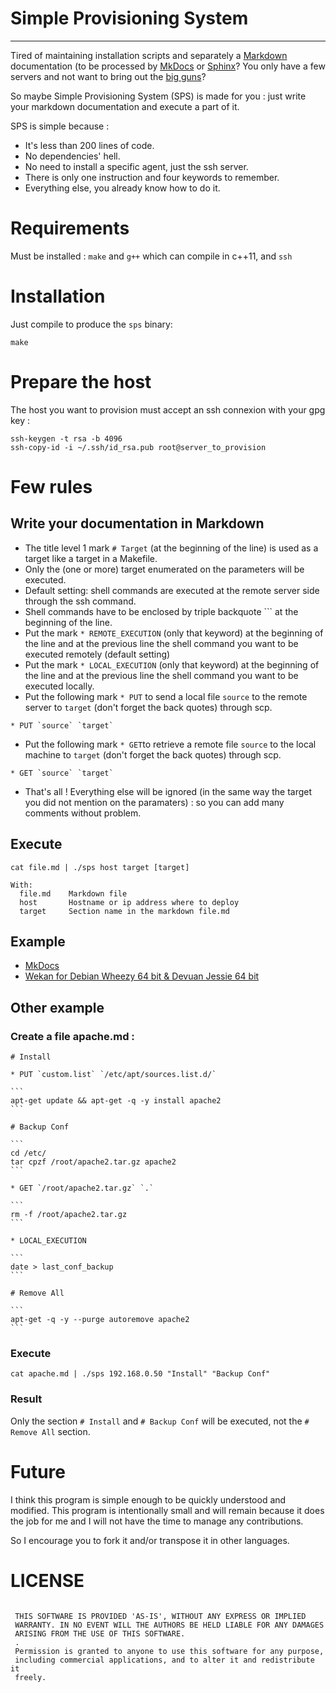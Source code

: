# Simple Provisioning System

---

Tired of maintaining installation scripts and separately a [Markdown](http://daringfireball.net/projects/markdown/) documentation (to be processed by [MkDocs](http://www.mkdocs.org/) or [Sphinx](http://www.sphinx-doc.org)? You only have a few servers and not want to bring out the [big guns](https://en.wikipedia.org/wiki/Comparison_of_open-source_configuration_management_software)?

So maybe Simple Provisioning System (SPS) is made for you : just write your markdown documentation and execute a part of it.

SPS is simple because :

* It's less than 200 lines of code.
* No dependencies' hell.
* No need to install a specific agent, just the ssh server.
* There is only one instruction and four keywords to remember.
* Everything else, you already know how to do it.

# Requirements

Must be installed : `make` and `g++` which can compile in c++11, and `ssh`

# Installation

Just compile to produce the `sps` binary:

    make

# Prepare the host

The host you want to provision must accept an ssh connexion with your gpg key :

    ssh-keygen -t rsa -b 4096
    ssh-copy-id -i ~/.ssh/id_rsa.pub root@server_to_provision

# Few rules

## Write your documentation in Markdown

* The title level 1 mark `# Target` (at the beginning of the line) is used as a target like a target in a Makefile.
* Only the (one or more) target enumerated on the parameters will be executed.
* Default setting: shell commands are executed at the remote server side through the ssh command.
* Shell commands have to be enclosed by triple backquote ``` at the beginning of the line.
* Put the mark `* REMOTE_EXECUTION` (only that keyword) at the beginning of the line and at the previous line the shell command you want to be executed remotely (default setting)
* Put the mark `* LOCAL_EXECUTION` (only that keyword) at the beginning of the line and at the previous line the shell command you want to be executed locally.
* Put the following mark `* PUT` to send a local file `source` to the remote server to `target` (don't forget the back quotes) through scp.

```no-highlight
* PUT `source` `target`
```

* Put the following mark `* GET`to retrieve a remote file `source` to the local machine to `target` (don't forget the back quotes) through scp.

```no-highlight
* GET `source` `target`
```

* That's all ! Everything else will be ignored (in the same way the target you did not mention on the paramaters) : so you can add many comments without problem.

## Execute

```no-highlight
cat file.md | ./sps host target [target]

With:
  file.md    Markdown file
  host       Hostname or ip address where to deploy
  target     Section name in the markdown file.md 
```

## Example

* [MkDocs](https://github.com/soohwa/sps/blob/master/example/docs/0/mkdocs.md)
* [Wekan for Debian Wheezy 64 bit & Devuan Jessie 64 bit](https://github.com/soohwa/sps/blob/master/example/docs/1/wekan.md)

## Other example

### Create a file apache.md :

    # Install

    * PUT `custom.list` `/etc/apt/sources.list.d/`

    ```
    apt-get update && apt-get -q -y install apache2
    ```

    # Backup Conf

    ```
    cd /etc/
    tar cpzf /root/apache2.tar.gz apache2
    ```

    * GET `/root/apache2.tar.gz` `.`

    ```
    rm -f /root/apache2.tar.gz
    ```

    * LOCAL_EXECUTION

    ```
    date > last_conf_backup
    ```

    # Remove All

    ```
    apt-get -q -y --purge autoremove apache2
    ```

### Execute

    cat apache.md | ./sps 192.168.0.50 "Install" "Backup Conf"

### Result

Only the section `# Install` and `# Backup Conf` will be executed, not the `# Remove All` section.

# Future

I think this program is simple enough to be quickly understood and modified. This program is intentionally small and will remain because it does the job for me and I will not have the time to manage any contributions.

So I encourage you to fork it and/or transpose it in other languages.

# LICENSE

```no-highlight

 THIS SOFTWARE IS PROVIDED 'AS-IS', WITHOUT ANY EXPRESS OR IMPLIED
 WARRANTY. IN NO EVENT WILL THE AUTHORS BE HELD LIABLE FOR ANY DAMAGES
 ARISING FROM THE USE OF THIS SOFTWARE.
 .
 Permission is granted to anyone to use this software for any purpose,
 including commercial applications, and to alter it and redistribute it
 freely.

```
